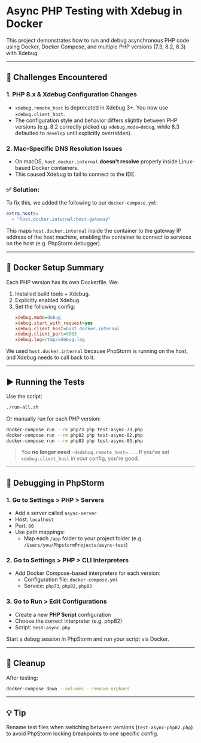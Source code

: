 # Async PHP Testing with Xdebug in Docker

This project demonstrates how to run and debug asynchronous PHP code using Docker, Docker Compose, and multiple PHP versions (7.3, 8.2, 8.3) with Xdebug.

---

## 🚧 Challenges Encountered

### 1. **PHP 8.x & Xdebug Configuration Changes**
- `xdebug.remote_host` is deprecated in Xdebug 3+. You now use `xdebug.client_host`.
- The configuration style and behavior differs slightly between PHP versions (e.g. 8.2 correctly picked up `xdebug.mode=debug`, while 8.3 defaulted to `develop` until explicitly overridden).

### 2. **Mac-Specific DNS Resolution Issues**
- On macOS, `host.docker.internal` **doesn't resolve** properly inside Linux-based Docker containers.
- This caused Xdebug to fail to connect to the IDE.

### ✅ Solution:
To fix this, we added the following to our `docker-compose.yml`:

```yaml
extra_hosts:
  - "host.docker.internal:host-gateway"
```

This maps `host.docker.internal` inside the container to the gateway IP address of the host machine, enabling the container to connect to services on the host (e.g. PhpStorm debugger).

---

## 🐳 Docker Setup Summary
Each PHP version has its own Dockerfile. We:
1. Installed build tools + Xdebug.
2. Explicitly enabled Xdebug.
3. Set the following config:
   ```ini
   xdebug.mode=debug
   xdebug.start_with_request=yes
   xdebug.client_host=host.docker.internal
   xdebug.client_port=9003
   xdebug.log=/tmp/xdebug.log
   ```

We used `host.docker.internal` because PhpStorm is running on the host, and Xdebug needs to call back to it.

---

## ▶️ Running the Tests

Use the script:
```bash
./run-all.sh
```

Or manually run for each PHP version:
```bash
docker-compose run --rm php73 php test-async-73.php
docker-compose run --rm php82 php test-async-82.php
docker-compose run --rm php83 php test-async-83.php
```

> You **no longer need** `-dxdebug.remote_host=...`.
> If you've set `xdebug.client_host` in your config, you're good.

---

## 🐛 Debugging in PhpStorm

### 1. Go to **Settings > PHP > Servers**
- Add a server called `async-server`
- Host: `localhost`
- Port: `80`
- Use path mappings:
    - Map each `/app` folder to your project folder (e.g. `/Users/you/PhpstormProjects/async-test`)

### 2. Go to **Settings > PHP > CLI Interpreters**
- Add Docker Compose-based interpreters for each version:
    - Configuration file: `docker-compose.yml`
    - Service: `php73`, `php82`, `php83`

### 3. Go to **Run > Edit Configurations**
- Create a new **PHP Script** configuration
- Choose the correct interpreter (e.g. php82)
- Script: `test-async.php`

Start a debug session in PhpStorm and run your script via Docker.

---

## 🧼 Cleanup
After testing:
```bash
docker-compose down --volumes --remove-orphans
```

---

## 💡 Tip
Rename test files when switching between versions (`test-async-php82.php`) to avoid PhpStorm locking breakpoints to one specific config.
